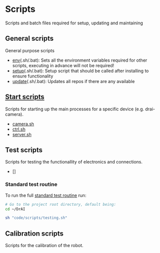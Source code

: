 # Scripts

Scripts and batch files required for setup, updating and maintaining

## General scripts

General purpose scripts

- [env](env.sh)(.sh/.bat): Sets all the environment variables required for other scripts, executing in advance will not be required!
- [setup](setup.sh)(.sh/.bat): Setup script that should be called after installing to ensure functionality
- [update](update.sh)(.sh/.bat): Updates all repos if there are any available

## [Start scripts](./start/)

Scripts for starting up the main processes for a specific device (e.g. drai-camera).

- [camera.sh](start/camera.sh)
- [ctrl.sh](start/ctrl.sh)
- [server.sh](start/server.sh)
  
## Test scripts

Scripts for testing the functionallity of electronics and connections.

- []

### Standard test routine

To run the full [standard test routine](./testing.sh) run:

```sh
# Go to the project root directory, default being:
cd ~/DrAI

sh "code/scripts/testing.sh"
```

## Calibration scripts

Scripts for the calibration of the robot.